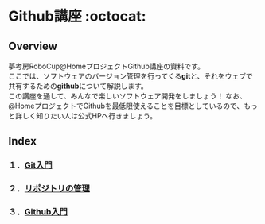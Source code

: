 Github講座 :octocat:
====

## Overview
夢考房RoboCup@HomeプロジェクトGithub講座の資料です。  
ここでは、ソフトウェアのバージョン管理を行ってくる**git**と、それをウェブで共有するための**github**について解説します。  
この講座を通して、みんなで楽しいソフトウェア開発をしましょう！
なお、@HomeプロジェクトでGithubを最低限使えることを目標としているので、もっと詳しく知りたい人は公式HPへ行きましょう。

## Index
### １．[Git入門](https://github.com/HappyKoyo/git_setup/blob/master/1_git_setup.md)  
### ２．[リポジトリの管理](https://github.com/HappyKoyo/git_setup/blob/master/2_branch.md)  
### ３．[Github入門](https://github.com/HappyKoyo/git_setup/blob/master/3_github_tutorial.md)  
